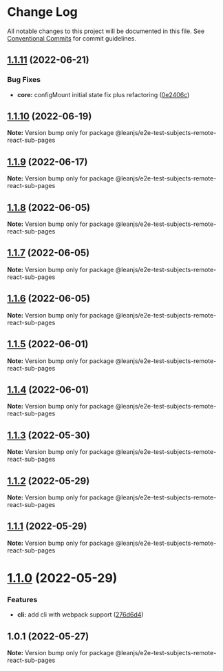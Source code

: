 # Change Log

All notable changes to this project will be documented in this file.
See [Conventional Commits](https://conventionalcommits.org) for commit guidelines.

## [1.1.11](https://github.com/leanjs/leanjs/compare/@leanjs/e2e-test-subjects-remote-react-sub-pages@1.1.10...@leanjs/e2e-test-subjects-remote-react-sub-pages@1.1.11) (2022-06-21)


### Bug Fixes

* **core:** configMount initial state fix plus refactoring ([0e2406c](https://github.com/leanjs/leanjs/commit/0e2406cb0666320e675e8f1a2dbefe4b3089cf91))





## [1.1.10](https://github.com/leanjs/leanjs/compare/@leanjs/e2e-test-subjects-remote-react-sub-pages@1.1.9...@leanjs/e2e-test-subjects-remote-react-sub-pages@1.1.10) (2022-06-19)

**Note:** Version bump only for package @leanjs/e2e-test-subjects-remote-react-sub-pages





## [1.1.9](https://github.com/leanjs/leanjs/compare/@leanjs/e2e-test-subjects-remote-react-sub-pages@1.1.8...@leanjs/e2e-test-subjects-remote-react-sub-pages@1.1.9) (2022-06-17)

**Note:** Version bump only for package @leanjs/e2e-test-subjects-remote-react-sub-pages





## [1.1.8](https://github.com/leanjs/leanjs/compare/@leanjs/e2e-test-subjects-remote-react-sub-pages@1.1.7...@leanjs/e2e-test-subjects-remote-react-sub-pages@1.1.8) (2022-06-05)

**Note:** Version bump only for package @leanjs/e2e-test-subjects-remote-react-sub-pages





## [1.1.7](https://github.com/leanjs/leanjs/compare/@leanjs/e2e-test-subjects-remote-react-sub-pages@1.1.6...@leanjs/e2e-test-subjects-remote-react-sub-pages@1.1.7) (2022-06-05)

**Note:** Version bump only for package @leanjs/e2e-test-subjects-remote-react-sub-pages





## [1.1.6](https://github.com/leanjs/leanjs/compare/@leanjs/e2e-test-subjects-remote-react-sub-pages@1.1.5...@leanjs/e2e-test-subjects-remote-react-sub-pages@1.1.6) (2022-06-05)

**Note:** Version bump only for package @leanjs/e2e-test-subjects-remote-react-sub-pages





## [1.1.5](https://github.com/leanjs/leanjs/compare/@leanjs/e2e-test-subjects-remote-react-sub-pages@1.1.4...@leanjs/e2e-test-subjects-remote-react-sub-pages@1.1.5) (2022-06-01)

**Note:** Version bump only for package @leanjs/e2e-test-subjects-remote-react-sub-pages





## [1.1.4](https://github.com/leanjs/leanjs/compare/@leanjs/e2e-test-subjects-remote-react-sub-pages@1.1.3...@leanjs/e2e-test-subjects-remote-react-sub-pages@1.1.4) (2022-06-01)

**Note:** Version bump only for package @leanjs/e2e-test-subjects-remote-react-sub-pages





## [1.1.3](https://github.com/leanjs/leanjs/compare/@leanjs/e2e-test-subjects-remote-react-sub-pages@1.1.2...@leanjs/e2e-test-subjects-remote-react-sub-pages@1.1.3) (2022-05-30)

**Note:** Version bump only for package @leanjs/e2e-test-subjects-remote-react-sub-pages





## [1.1.2](https://github.com/leanjs/leanjs/compare/@leanjs/e2e-test-subjects-remote-react-sub-pages@1.1.1...@leanjs/e2e-test-subjects-remote-react-sub-pages@1.1.2) (2022-05-29)

**Note:** Version bump only for package @leanjs/e2e-test-subjects-remote-react-sub-pages





## [1.1.1](https://github.com/leanjs/leanjs/compare/@leanjs/e2e-test-subjects-remote-react-sub-pages@1.1.0...@leanjs/e2e-test-subjects-remote-react-sub-pages@1.1.1) (2022-05-29)

**Note:** Version bump only for package @leanjs/e2e-test-subjects-remote-react-sub-pages





# [1.1.0](https://github.com/leanjs/leanjs/compare/@leanjs/e2e-test-subjects-remote-react-sub-pages@1.0.1...@leanjs/e2e-test-subjects-remote-react-sub-pages@1.1.0) (2022-05-29)


### Features

* **cli:** add cli with webpack support ([276d6d4](https://github.com/leanjs/leanjs/commit/276d6d4aab1c40c74ecf9eeeffa3046a9ce5026c))





## 1.0.1 (2022-05-27)

**Note:** Version bump only for package @leanjs/e2e-test-subjects-remote-react-sub-pages
